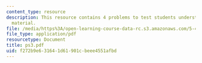 ```yaml
---
content_type: resource
description: This resource contains 4 problems to test students understanding of course
  material.
file: /media/https%3A/open-learning-course-data-rc.s3.amazonaws.com/5-451-chemistry-of-biomolecules-i-fall-2005/f272b9e631641d61901cbeee4551afbd_ps3.pdf
file_type: application/pdf
resourcetype: Document
title: ps3.pdf
uid: f272b9e6-3164-1d61-901c-beee4551afbd
---
```

